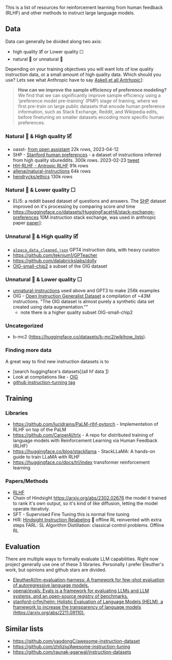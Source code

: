 
This is a list of resources for reinforcement learning from human feedback (RLHF) and other methods to instruct large language models.



## Data

Data can generally be divided along two axis:

- high quality 🗹 or Lower quality ☐
- natural 🧑 or unnatural 🤖

Depending on your training objectives you will want lots of low quality instruction data, or a small amount of high quality data. Which should you use? Lets see what Anthropic have to say [Askell et all Antrhopic](https://arxiv.org/abs/2112.00861)]: 

> **How can we improve the sample efficiency of preference modeling?** We find that we can significantly improve sample efficiency using a ‘preference model pre-training’ (PMP) stage of training, where we first pre-train on large public datasets that encode human preference information, such as Stack Exchange, Reddit, and Wikipedia edits, before finetuning on smaller datasets encoding more specific human preferences.

### Natural 🧑 & High quality 🗹

- oasst- [from open assistant]([https://huggingface.co/OpenAssistant](https://huggingface.co/datasets/OpenAssistant/oasst1)) 22k rows, 2023-04-12
- SHP - [Stanford human preferences](https://huggingface.co/datasets/stanfordnlp/SHP) - a dataset of instructions inferred from high quality sbureddits. 300k rows. 2023-02-23  [tweet](https://twitter.com/ethayarajh/status/1628442009500524544/photo/1)
- [HH-RLHF - Antropic RLHF](https://huggingface.co/datasets/Anthropic/hh-rlhf) 91k rows
- [allenai/natural-instructions](https://github.com/allenai/natural-instructions) 64k rows
- [hendrycks/ethics](https://github.com/hendrycks/ethics) 130k rows

### Natural 🧑 & Lower quality ☐


-  ELI5: a reddit based dataset of questions and answers. The [SHP](https://huggingface.co/datasets/stanfordnlp/SHP) dataset improved on it's processing by comparing score *and* time
- https://huggingface.co/datasets/HuggingFaceH4/stack-exchange-preferences 10M instruction stack exchange, was used in anthropic paper  [paper](https://arxiv.org/abs/2112.00861)]: 

### Unnatural 🤖 & High quality  🗹

- [`alpaca_data_cleaned.json`](https://github.com/gururise/AlpacaDataCleaned) GPT4 instruction data, with heavy curation
- https://github.com/teknium1/GPTeacher
- https://github.com/databrickslabs/dolly
- [OIG-small-chip2](https://laion.ai/blog/oig-dataset/) a subset of the OIG dataset

### Unnatural 🤖 & Lower quality ☐

- [unnatural-instructions](https://github.com/orhonovich/unnatural-instructions) used above and GPT3 to make 256k examples
- OIG - [Open Instruction Generalist Dataset](https://laion.ai/blog/oig-dataset/) a compilation of ~43M instructions. "The OIG dataset is almost purely a synthetic data set created using data augmentation.""
	- note there is a higher quality subset OIG-small-chip2

### Uncategorized

- b-mc2 (https://huggingface.co/datasets/b-mc2/wikihow_lists).


### Finding more data

A great way to find new instruction datasets is to
- [search huggingface's datasets](all hf data [1](https://huggingface.co/search/full-text?q=rlhf&type=dataset))
- Look at compilations like - [OIG](https://laion.ai/blog/oig-dataset/)
- [github instruction-turning tag](https://github.com/topics/instruction-tuning)



## Training

### Libraries

- https://github.com/lucidrains/PaLM-rlhf-pytorch - Implementation of RLHF on top of the PaLM 
- https://github.com/CarperAI/trlx - A repo for distributed training of language models with Reinforcement Learning via Human Feedback (RLHF) 
- https://huggingface.co/blog/stackllama - StackLLaMA: A hands-on guide to train LLaMA with RLHF 
- https://huggingface.co/docs/trl/index transformer reinforcement learning


### Papers/Methods

- [RLHF](https://arxiv.org/pdf/2009.01325.pdf)
- Chain of Hindsight https://arxiv.org/abs/2302.02676 the model it trained to rank it's own output, so it's kind of like diffusion, letting the model operate iterativly. 
- SFT - Supervised Fine Tuning this is normal fine tuning
- HIR: [Hindsight Instruction Relabeling](https://twitter.com/tianjun_zhang/status/1628180891368570881) 💩 offline RL reinvented with extra steps
 FARL: SL
  Algorithm Distillation: classical control problems. Offline RL
  
  
 
## Evaluation

There are multiple ways to formally evaluate LLM capabilities. Right now project generally use one of these 3 libraries. Personally I prefer Eleuther's work, but opinions and github stars are divided.

- [EleutherAI/lm-evaluation-harness: A framework for few-shot evaluation of autoregressive language models.](https://github.com/EleutherAI/lm-evaluation-harness)
- [openai/evals: Evals is a framework for evaluating LLMs and LLM systems, and an open-source registry of benchmarks.](https://github.com/openai/evals)
- [stanford-crfm/helm: Holistic Evaluation of Language Models (HELM), a framework to increase the transparency of language models (https://arxiv.org/abs/2211.09110).](https://github.com/stanford-crfm/helm)

## Similar lists

- https://github.com/yaodongC/awesome-instruction-dataset
- https://github.com/zhilizju/Awesome-instruction-tuning
- https://github.com/raunak-agarwal/instruction-datasets

